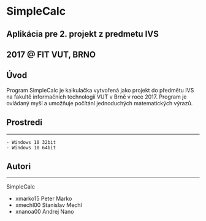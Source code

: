 # SimpleCalc


## Aplikácia pre 2. projekt z predmetu IVS
## 2017 @ FIT VUT, BRNO

## Úvod

Program SimpleCalc je kalkulačka vytvořená jako projekt do předmětu IVS na
fakultě informačních technologií VUT v Brně v roce 2017. Program je ovládaný myší a
umožňuje počítání jednoduchých matematických výrazů.

## Prostredi
---------

    - Windows 10 32bit
    - Windows 10 64bit

## Autori
------

SimpleCalc
- xmarko15 Peter Marko
- xmechl00 Stanislav Mechl
- xnanoa00 Andrej Nano
